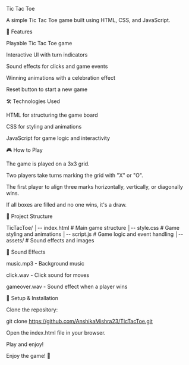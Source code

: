 Tic Tac Toe

A simple Tic Tac Toe game built using HTML, CSS, and JavaScript.

🚀 Features

Playable Tic Tac Toe game

Interactive UI with turn indicators

Sound effects for clicks and game events

Winning animations with a celebration effect

Reset button to start a new game

🛠️ Technologies Used

HTML for structuring the game board

CSS for styling and animations

JavaScript for game logic and interactivity

🎮 How to Play

The game is played on a 3x3 grid.

Two players take turns marking the grid with "X" or "O".

The first player to align three marks horizontally, vertically, or diagonally wins.

If all boxes are filled and no one wins, it's a draw.

📂 Project Structure

TicTacToe/
│-- index.html     # Main game structure
│-- style.css      # Game styling and animations
│-- script.js      # Game logic and event handling
│-- assets/        # Sound effects and images

🎵 Sound Effects

music.mp3 - Background music

click.wav - Click sound for moves

gameover.wav - Sound effect when a player wins

📌 Setup & Installation

Clone the repository:

git clone https://github.com/AnshikaMishra23/TicTacToe.git

Open the index.html file in your browser.

Play and enjoy!


Enjoy the game! 🎉
